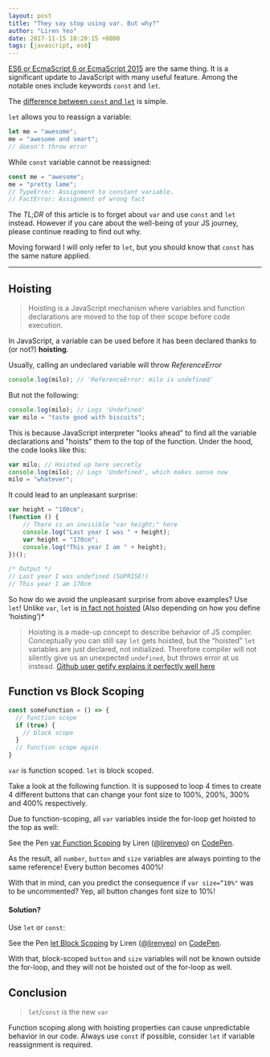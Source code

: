 ```yaml
---
layout: post
title: "They say stop using var. But why?"
author: "Liren Yeo"
date: 2017-11-15 10:20:15 +0800
tags: [javascript, es6]
---
```


[ES6 or EcmaScript 6 or EcmaScript 2015](https://codeburst.io/javascript-wtf-is-es6-es8-es-2017-ecmascript-dca859e4821c) are the same thing. It is a significant update to JavaScript with many useful feature. Among the notable ones include keywords `const` and `let`.

The [difference between `const` and `let`](http://wesbos.com/let-vs-const/) is simple.

`let` allows you to reassign a variable:
```js
let me = "awesome";
me = "awesome and smart";
// doesn't throw error
```

While `const` variable cannot be reassigned:
```js
const me = "awesome";
me = "pretty lame";
// TypeError: Assignment to constant variable.
// FactError: Assignment of wrong fact
```

The _TL;DR_ of this article is to forget about `var` and use `const` and `let` instead. However if you care about the well-being of your JS journey, please continue reading to find out why.

Moving forward I will only refer to `let`, but you should know that `const` has the same nature applied.

---

## Hoisting
> Hoisting is a JavaScript mechanism where variables and function declarations are moved to the top of their scope before code execution.

In JavaScript, a variable can be used before it has been declared thanks to (or not?) **hoisting**.

Usually, calling an undeclared variable will throw *ReferenceError*
```js
console.log(milo); // 'ReferenceError: milo is undefined'
```

But not the following:
```js
console.log(milo); // Logs 'Undefined'
var milo = "taste good with biscuits";
```

This is because JavaScript interpreter "looks ahead" to find all the variable declarations and "hoists" them to the top of the function. Under the hood, the code looks like this:
```js
var milo; // Hoisted up here secretly
console.log(milo); // Logs 'Undefined', which makes sense now
milo = "whatever";
```

It could lead to an unpleasant surprise:
```js
var height = "100cm";
(function () {
    // There is an invisible "var height;" here
    console.log("Last year I was " + height);
    var height = "170cm";
    console.log("This year I am " + height);
})();

/* Output */
// Last year I was undefined (SUPRISE!)
// This year I am 170cm
```

So how do we avoid the unpleasant surprise from above examples? Use `let`! Unlike `var`, `let` is [in fact not hoisted](https://dmitripavlutin.com/variables-lifecycle-and-why-let-is-not-hoisted/) (Also depending on how you define ‘hoisting’)*

>Hoisting is a made-up concept to describe behavior of JS compiler. Conceptually you can still say `let` gets hoisted, but the “hoisted” `let` variables are just declared, not initialized.
Therefore compiler will not silently give us an unexpected `undefined`, but throws error at us instead.
[Github user getify explains it perfectly well here](https://github.com/getify/You-Dont-Know-JS/issues/767#issuecomment-227946671)


## Function vs Block Scoping
```js
const someFunction = () => {
  // function scope
  if (true) {
    // block scope
  }
  // function scope again
}
```

`var` is function scoped.
`let` is block scoped.

Take a look at the following function. It is supposed to loop 4 times to create 4 different buttons that can change your font size to 100%, 200%, 300% and 400% respectively.

Due to function-scoping, all `var` variables inside the for-loop get hoisted to the top as well:

<p data-height="405" data-theme-id="0" data-slug-hash="QOMQoM" data-default-tab="js,result" data-user="lirenyeo" data-embed-version="2" data-pen-title="var Function Scoping" class="codepen">See the Pen <a href="https://codepen.io/lirenyeo/pen/QOMQoM/">var Function Scoping</a> by Liren (<a href="https://codepen.io/lirenyeo">@lirenyeo</a>) on <a href="https://codepen.io">CodePen</a>.</p>
<script src="https://production-assets.codepen.io/assets/embed/ei.js"> </script>


As the result, all `number`, `button` and `size` variables are always pointing to the same reference! Every button becomes 400%!

With that in mind, can you predict the consequence if  `var size=“10%"` was to be uncommented?
Yep, all button changes font size to 10%!

#### Solution?
Use `let` or `const`:

<p data-height="265" data-theme-id="0" data-slug-hash="VrzXKe" data-default-tab="js,result" data-user="lirenyeo" data-embed-version="2" data-pen-title="let Block Scoping" class="codepen">See the Pen <a href="https://codepen.io/lirenyeo/pen/VrzXKe/">let Block Scoping</a> by Liren (<a href="https://codepen.io/lirenyeo">@lirenyeo</a>) on <a href="https://codepen.io">CodePen</a>.</p>
<script src="https://production-assets.codepen.io/assets/embed/ei.js"> </script>


With that, block-scoped `button` and `size` variables will not be known outside the for-loop, and they will not be hoisted out of the for-loop as well.

## Conclusion
>`let`/`const` is the new `var`

Function scoping along with hoisting properties can cause unpredictable behavior in our code.
Always use `const` if possible, consider `let` if variable reassignment is required.

